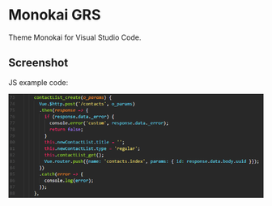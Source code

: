 # Monokai GRS
Theme Monokai for Visual Studio Code.

## Screenshot
JS example code:

![Example JS](example-js.png)
